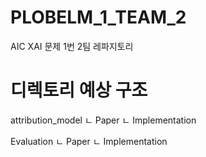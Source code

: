 # PLOBELM_1_TEAM_2
AIC XAI 문제 1번 2팀 레파지토리

# 디렉토리 예상 구조


attribution_model
ㄴ Paper
ㄴ Implementation

Evaluation
ㄴ Paper
ㄴ Implementation
